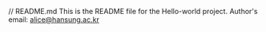 // README.md
This is the README file for the Hello-world project.
Author's email: alice@hansung.ac.kr

